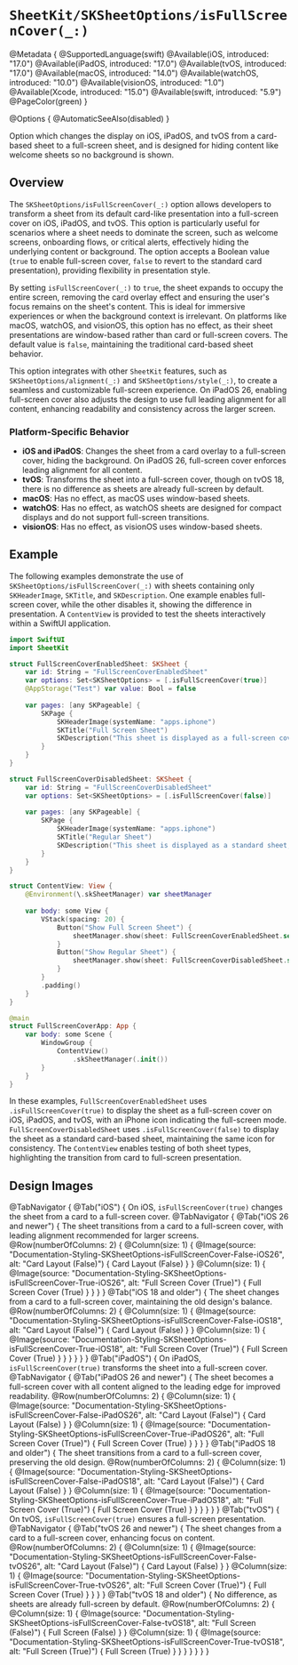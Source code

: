 # ``SheetKit/SKSheetOptions/isFullScreenCover(_:)``

@Metadata {
    @SupportedLanguage(swift)
    @Available(iOS, introduced: "17.0")
    @Available(iPadOS, introduced: "17.0")
    @Available(tvOS, introduced: "17.0")
    @Available(macOS, introduced: "14.0")
    @Available(watchOS, introduced: "10.0")
    @Available(visionOS, introduced: "1.0")
    @Available(Xcode, introduced: "15.0")
    @Available(swift, introduced: "5.9")
    @PageColor(green)
}

@Options {
    @AutomaticSeeAlso(disabled)
}

Option which changes the display on iOS, iPadOS, and tvOS from a card-based sheet to a full-screen sheet, and is designed for hiding content like welcome sheets so no background is shown.

## Overview

The ``SKSheetOptions/isFullScreenCover(_:)`` option allows developers to transform a sheet from its default card-like presentation into a full-screen cover on iOS, iPadOS, and tvOS. This option is particularly useful for scenarios where a sheet needs to dominate the screen, such as welcome screens, onboarding flows, or critical alerts, effectively hiding the underlying content or background. The option accepts a Boolean value (`true` to enable full-screen cover, `false` to revert to the standard card presentation), providing flexibility in presentation style.

By setting ``isFullScreenCover(_:)`` to `true`, the sheet expands to occupy the entire screen, removing the card overlay effect and ensuring the user's focus remains on the sheet's content. This is ideal for immersive experiences or when the background context is irrelevant. On platforms like macOS, watchOS, and visionOS, this option has no effect, as their sheet presentations are window-based rather than card or full-screen covers. The default value is `false`, maintaining the traditional card-based sheet behavior.

This option integrates with other `SheetKit` features, such as ``SKSheetOptions/alignment(_:)`` and ``SKSheetOptions/style(_:)``, to create a seamless and customizable full-screen experience. On iPadOS 26, enabling full-screen cover also adjusts the design to use full leading alignment for all content, enhancing readability and consistency across the larger screen.

### Platform-Specific Behavior

- **iOS and iPadOS**: Changes the sheet from a card overlay to a full-screen cover, hiding the background. On iPadOS 26, full-screen cover enforces leading alignment for all content.
- **tvOS**: Transforms the sheet into a full-screen cover, though on tvOS 18, there is no difference as sheets are already full-screen by default.
- **macOS**: Has no effect, as macOS uses window-based sheets.
- **watchOS**: Has no effect, as watchOS sheets are designed for compact displays and do not support full-screen transitions.
- **visionOS**: Has no effect, as visionOS uses window-based sheets.

## Example

The following examples demonstrate the use of ``SKSheetOptions/isFullScreenCover(_:)`` with sheets containing only `SKHeaderImage`, `SKTitle`, and `SKDescription`. One example enables full-screen cover, while the other disables it, showing the difference in presentation. A `ContentView` is provided to test the sheets interactively within a SwiftUI application.

```swift
import SwiftUI
import SheetKit

struct FullScreenCoverEnabledSheet: SKSheet {
    var id: String = "FullScreenCoverEnabledSheet"
    var options: Set<SKSheetOptions> = [.isFullScreenCover(true)]
    @AppStorage("Test") var value: Bool = false
    
    var pages: [any SKPageable] {
        SKPage {
            SKHeaderImage(systemName: "apps.iphone")
            SKTitle("Full Screen Sheet")
            SKDescription("This sheet is displayed as a full-screen cover on iOS, iPadOS, and tvOS.")
        }
    }
}

struct FullScreenCoverDisabledSheet: SKSheet {
    var id: String = "FullScreenCoverDisabledSheet"
    var options: Set<SKSheetOptions> = [.isFullScreenCover(false)]
    
    var pages: [any SKPageable] {
        SKPage {
            SKHeaderImage(systemName: "apps.iphone")
            SKTitle("Regular Sheet")
            SKDescription("This sheet is displayed as a standard sheet, not full screen.")
        }
    }
}

struct ContentView: View {
    @Environment(\.skSheetManager) var sheetManager
    
    var body: some View {
        VStack(spacing: 20) {
            Button("Show Full Screen Sheet") {
                sheetManager.show(sheet: FullScreenCoverEnabledSheet.self)
            }
            Button("Show Regular Sheet") {
                sheetManager.show(sheet: FullScreenCoverDisabledSheet.self)
            }
        }
        .padding()
    }
}

@main
struct FullScreenCoverApp: App {
    var body: some Scene {
        WindowGroup {
            ContentView()
                .skSheetManager(.init())
        }
    }
}
```

In these examples, `FullScreenCoverEnabledSheet` uses `.isFullScreenCover(true)` to display the sheet as a full-screen cover on iOS, iPadOS, and tvOS, with an iPhone icon indicating the full-screen mode. `FullScreenCoverDisabledSheet` uses `.isFullScreenCover(false)` to display the sheet as a standard card-based sheet, maintaining the same icon for consistency. The `ContentView` enables testing of both sheet types, highlighting the transition from card to full-screen presentation.

## Design Images

@TabNavigator {
    @Tab("iOS") {
        On iOS, `isFullScreenCover(true)` changes the sheet from a card to a full-screen cover.
        @TabNavigator {
            @Tab("iOS 26 and newer") {
                The sheet transitions from a card to a full-screen cover, with leading alignment recommended for larger screens.
                @Row(numberOfColumns: 2) {
                    @Column(size: 1) {
                        @Image(source: "Documentation-Styling-SKSheetOptions-isFullScreenCover-False-iOS26", alt: "Card Layout (False)") {
                            Card Layout (False)
                        }
                    }
                    @Column(size: 1) {
                        @Image(source: "Documentation-Styling-SKSheetOptions-isFullScreenCover-True-iOS26", alt: "Full Screen Cover (True)") {
                            Full Screen Cover (True)
                        }
                    }
                }
            }
            @Tab("iOS 18 and older") {
                The sheet changes from a card to a full-screen cover, maintaining the old design's balance.
                @Row(numberOfColumns: 2) {
                    @Column(size: 1) {
                        @Image(source: "Documentation-Styling-SKSheetOptions-isFullScreenCover-False-iOS18", alt: "Card Layout (False)") {
                            Card Layout (False)
                        }
                    }
                    @Column(size: 1) {
                        @Image(source: "Documentation-Styling-SKSheetOptions-isFullScreenCover-True-iOS18", alt: "Full Screen Cover (True)") {
                            Full Screen Cover (True)
                        }
                    }
                }
            }
        }
    }
    @Tab("iPadOS") {
        On iPadOS, `isFullScreenCover(true)` transforms the sheet into a full-screen cover.
        @TabNavigator {
            @Tab("iPadOS 26 and newer") {
                The sheet becomes a full-screen cover with all content aligned to the leading edge for improved readability.
                @Row(numberOfColumns: 2) {
                    @Column(size: 1) {
                        @Image(source: "Documentation-Styling-SKSheetOptions-isFullScreenCover-False-iPadOS26", alt: "Card Layout (False)") {
                            Card Layout (False)
                        }
                    }
                    @Column(size: 1) {
                        @Image(source: "Documentation-Styling-SKSheetOptions-isFullScreenCover-True-iPadOS26", alt: "Full Screen Cover (True)") {
                            Full Screen Cover (True)
                        }
                    }
                }
            }
            @Tab("iPadOS 18 and older") {
                The sheet transitions from a card to a full-screen cover, preserving the old design.
                @Row(numberOfColumns: 2) {
                    @Column(size: 1) {
                        @Image(source: "Documentation-Styling-SKSheetOptions-isFullScreenCover-False-iPadOS18", alt: "Card Layout (False)") {
                            Card Layout (False)
                        }
                    }
                    @Column(size: 1) {
                        @Image(source: "Documentation-Styling-SKSheetOptions-isFullScreenCover-True-iPadOS18", alt: "Full Screen Cover (True)") {
                            Full Screen Cover (True)
                        }
                    }
                }
            }
        }
    }
    @Tab("tvOS") {
        On tvOS, `isFullScreenCover(true)` ensures a full-screen presentation.
        @TabNavigator {
            @Tab("tvOS 26 and newer") {
                The sheet changes from a card to a full-screen cover, enhancing focus on content.
                @Row(numberOfColumns: 2) {
                    @Column(size: 1) {
                        @Image(source: "Documentation-Styling-SKSheetOptions-isFullScreenCover-False-tvOS26", alt: "Card Layout (False)") {
                            Card Layout (False)
                        }
                    }
                    @Column(size: 1) {
                        @Image(source: "Documentation-Styling-SKSheetOptions-isFullScreenCover-True-tvOS26", alt: "Full Screen Cover (True)") {
                            Full Screen Cover (True)
                        }
                    }
                }
            }
            @Tab("tvOS 18 and older") {
                No difference, as sheets are already full-screen by default.
                @Row(numberOfColumns: 2) {
                    @Column(size: 1) {
                        @Image(source: "Documentation-Styling-SKSheetOptions-isFullScreenCover-False-tvOS18", alt: "Full Screen (False)") {
                            Full Screen (False)
                        }
                    }
                    @Column(size: 1) {
                        @Image(source: "Documentation-Styling-SKSheetOptions-isFullScreenCover-True-tvOS18", alt: "Full Screen (True)") {
                            Full Screen (True)
                        }
                    }
                }
            }
        }
    }
}
